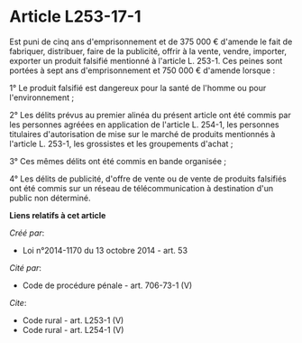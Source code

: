 # Article L253-17-1

Est puni de cinq ans d'emprisonnement et de 375 000 € d'amende le fait de fabriquer, distribuer, faire de la publicité,
offrir à la vente, vendre, importer, exporter un produit falsifié mentionné à l'article L. 253-1. Ces peines sont portées à
sept ans d'emprisonnement et 750 000 € d'amende lorsque : 

1° Le produit falsifié est dangereux pour la santé de l'homme ou pour l'environnement ; 

2° Les délits prévus au premier alinéa du présent article ont été commis par les personnes agréées en application de
l'article L. 254-1, les personnes titulaires d'autorisation de mise sur le marché de produits mentionnés à l'article L.
253-1, les grossistes et les groupements d'achat ; 

3° Ces mêmes délits ont été commis en bande organisée ; 

4° Les délits de publicité, d'offre de vente ou de vente de produits falsifiés ont été commis sur un réseau de
télécommunication à destination d'un public non déterminé.

**Liens relatifs à cet article**

_Créé par_:

  - Loi n°2014-1170 du 13 octobre 2014 - art. 53

_Cité par_:

  - Code de procédure pénale - art. 706-73-1 (V)

_Cite_:

  - Code rural - art. L253-1 (V)
  - Code rural - art. L254-1 (V)
